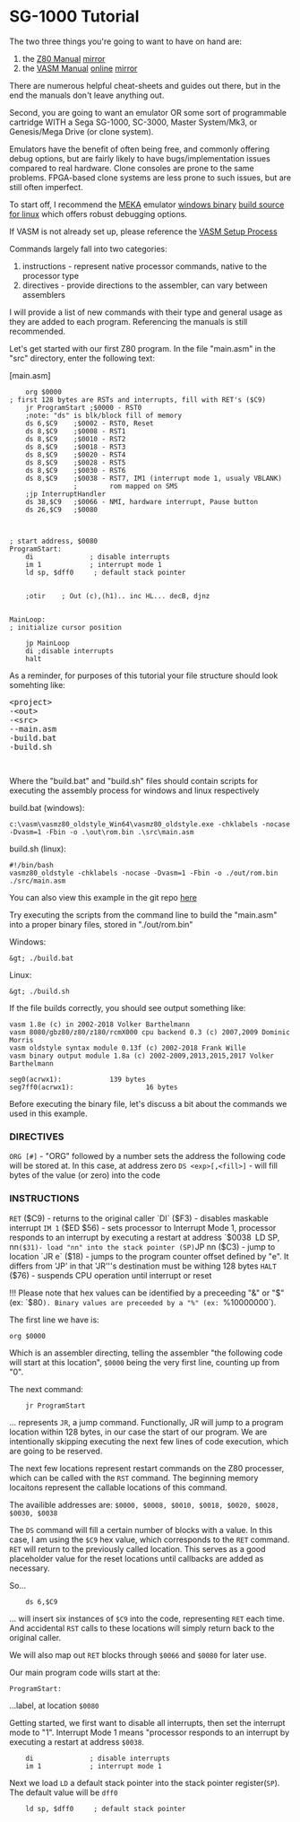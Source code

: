 # SG-1000 Tutorial


The two three things you're going to want to have on hand are:

1. the [Z80 Manual](https://www.zilog.com/docs/z80/um0080.pdf) [mirror](z80_manual.pdf)
2. the [VASM Manual](http://sun.hasenbraten.de/vasm/release/vasm.pdf) [online](http://sun.hasenbraten.de/vasm/release/vasm.html) [mirror](vasm_manual.pdf)

There are numerous helpful cheat-sheets and guides out there, but in the end the manuals don't leave anything out.

Second, you are going to want an emulator OR some sort of programmable cartridge WITH a Sega SG-1000, SC-3000, Master System/Mk3, or Genesis/Mega Drive (or clone system).

Emulators have the benefit of often being free, and commonly offering debug options, but are fairly likely to have bugs/implementation issues compared to real hardware. Clone consoles are prone to the same problems. FPGA-based clone systems are less prone to such issues, but are still often imperfect. 

To start off, I recommend the [MEKA](https://www.smspower.org/meka/) emulator [windows binary](https://www.smspower.org/meka/download.shtml) [build source for linux](https://github.com/ocornut/meka) which offers robust debugging options.

If VASM is not already set up, please reference the [VASM Setup Process](vasm.html)

Commands largely fall into two categories: 
1. instructions - represent native processor commands, native to the processor type
2. directives - provide directions to the assembler, can vary between assemblers

I will provide a list of new commands with their type and general usage as they are added to each program. Referencing the manuals is still recommended. 

Let's get started with our first Z80 program. In the file "main.asm" in the "src" directory, enter the following text:



[main.asm]
```
    org $0000
; first 128 bytes are RSTs and interrupts, fill with RET's ($C9)
    jr ProgramStart ;$0000 - RST0
    ;note: "ds" is blk/block fill of memory
    ds 6,$C9    ;$0002 - RST0, Reset
    ds 8,$C9    ;$0008 - RST1
    ds 8,$C9    ;$0010 - RST2
    ds 8,$C9    ;$0018 - RST3
    ds 8,$C9    ;$0020 - RST4
    ds 8,$C9    ;$0028 - RST5
    ds 8,$C9    ;$0030 - RST6
    ds 8,$C9    ;$0038 - RST7, IM1 (interrupt mode 1, usualy VBLANK)
                ;        rom mapped on SMS
    ;jp InterruptHandler
    ds 38,$C9   ;$0066 - NMI, hardware interrupt, Pause button
    ds 26,$C9   ;$0080



; start address, $0080
ProgramStart:
    di              ; disable interrupts
    im 1            ; interrupt mode 1
    ld sp, $dff0     ; default stack pointer


    ;otir    ; Out (c),(h1).. inc HL... decB, djnz


MainLoop:
; initialize cursor position

    jp MainLoop
    di ;disable interrupts
    halt
```

As a reminder, for purposes of this tutorial your file structure should look somehting like:
<p>
<pre>
&lt;project&gt;
-&lt;out&gt;
-&lt;src&gt;
--main.asm
-build.bat
-build.sh
</p>
</pre>
Where the "build.bat" and "build.sh" files should contain scripts for executing the assembly process for windows and linux respectively

build.bat (windows):
```
c:\vasm\vasmz80_oldstyle_Win64\vasmz80_oldstyle.exe -chklabels -nocase -Dvasm=1 -Fbin -o .\out\rom.bin .\src\main.asm
```
build.sh (linux):
```
#!/bin/bash
vasmz80_oldstyle -chklabels -nocase -Dvasm=1 -Fbin -o ./out/rom.bin ./src/main.asm
```
You can also view this example in the git repo <a href="">here</a>

Try executing the scripts from the command line to build the "main.asm" into a proper binary files, stored in "./out/rom.bin"

Windows:
```
&gt; ./build.bat
```
Linux:
```
&gt; ./build.sh
```
If the file builds correctly, you should see output something like:
```
vasm 1.8e (c) in 2002-2018 Volker Barthelmann                                 
vasm 8080/gbz80/z80/z180/rcmX000 cpu backend 0.3 (c) 2007,2009 Dominic Morris 
vasm oldstyle syntax module 0.13f (c) 2002-2018 Frank Wille                   
vasm binary output module 1.8a (c) 2002-2009,2013,2015,2017 Volker Barthelmann
                                                                              
seg0(acrwx1):            139 bytes                                            
seg7ff0(acrwx1):                  16 bytes                                    
```
Before executing the binary file, let's discuss a bit about the commands we used in this example. 


### DIRECTIVES

`ORG [#]` - "ORG" followed by a number sets the address the following code will be stored at. In this case, at address zero
`DS <exp>[,<fill>]` - will fill <exp> bytes of the <fill> value (or zero) into the code

### INSTRUCTIONS
`RET` ($C9) - returns to the original caller
`DI` ($F3) - disables maskable interrupt
`IM 1` ($ED $56) - sets processor to Interrupt Mode 1, processor responds to an interrupt by executing a restart at address `$0038`
`LD SP, nn` ($31)- load "nn" into the stack pointer (SP)
`JP nn</code> ($C3) - jump to location
`JR e` ($18) - jumps to the program counter offset defined by "e". It differs from 'JP' in that 'JR'''s destination must be withing 128 bytes
`HALT` ($76) - suspends CPU operation until interrupt or reset

!!! Please note that hex values can be identified by a preceeding "&" or "$" (ex: `$80`). Binary values are preceeded by a "%" (ex: `%10000000`). 

The first line we have is:
```
org $0000
```
Which is an assembler directing, telling the assembler "the following code will start at this location", `$0000` being the very first line, counting up from "0".

The next command:
```
    jr ProgramStart
```
... represents `JR`, a jump command. Functionally, JR will jump to a program location within 128 bytes, in our case the start of our program. We are intentionally skipping executing the next few lines of code execution, which are going to be reserved. 

The next few locations represent restart commands on the Z80 processer, which can be called with the `RST` command. The beginning memory locaitons represent the callable locations of this command. 

The availible addresses are:
`$0000, $0008, $0010, $0018, $0020, $0028, $0030, $0038`

The `DS` command will fill a certain number of blocks with a value. In this case, I am using the `$C9` hex value, which corresponds to the `RET` command. `RET` will return to the previously called location. This serves as a good placeholder value for the reset locations until callbacks are added as necessary. 

So...
```
    ds 6,$C9
```
... will insert six instances of `$C9` into the code, representing `RET` each time. And accidental `RST` calls to these locations will simply return back to the original caller. 

We will also map out `RET` blocks through `$0066` and `$0080` for later use.

Our main program code wills start at the:
```
ProgramStart:
```

...label, at location `$0080`

Getting started, we first want to disable all interrupts, then set the interrupt mode to "1". Interrupt Mode 1 means "processor responds to an interrupt by executing a restart at address `$0038`.

```
    di              ; disable interrupts    
    im 1            ; interrupt mode 1      
```

Next we load `LD` a default stack pointer into the stack pointer register(`SP`). The default value will be `dff0`

```
    ld sp, $dff0     ; default stack pointer
```



